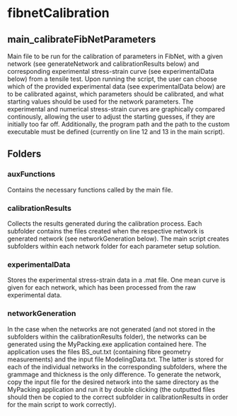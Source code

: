 # fibnetCalibration

## main_calibrateFibNetParameters
Main file to be run for the calibration of parameters in FibNet, with a given network (see generateNetwork and calibrationResults below) and corresponding experimental stress-strain curve (see experimentalData below) from a tensile test. Upon running the script, the user can choose which of the provided experimental data (see experimentalData below) are to be calibrated against, which parameters should be calibrated, and what starting values should be used for the network parameters. The experimental and numerical stress-strain curves are graphically compared continously, allowing the user to adjust the starting guesses, if they are initially too far off. Additionally, the program path and the path to the custom executable must be defined (currently on line 12 and 13 in the main script).

## Folders
### auxFunctions
Contains the necessary functions called by the main file.
### calibrationResults
Collects the results generated during the calibration process. Each subfolder contains the files created when the respective network is generated network (see networkGeneration below). The main script creates subfolders within each network folder for each parameter setup solution.
### experimentalData
Stores the experimental stress-strain data in a .mat file. One mean curve is given for each network, which has been processed from the raw experimental data.
### networkGeneration
In the case when the networks are not generated (and not stored in the subfolders within the calibrationResults folder), the networks can be generated using the MyPacking.exe application contained here. The application uses the files BS_out.txt (containing fibre geometry measurements) and the input file ModelingData.txt. The latter is stored for each of the individual networks in the corresponding subfolders, where the grammage and thickness is the only difference. To generate the network, copy the input file for the desired network into the same directory as the MyPacking application and run it by double clicking (the outputted files should then be copied to the correct subfolder in calibrationResults in order for the main script to work correctly).
